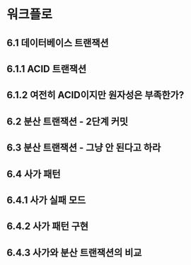 # 워크플로

## 6.1 데이터베이스 트랜잭션
## 6.1.1 ACID 트랜잭션
## 6.1.2 여전히 ACID이지만 원자성은 부족한가?

## 6.2 분산 트랜잭션 - 2단계 커밋

## 6.3 분산 트랜잭션 - 그냥 안 된다고 하라

## 6.4 사가 패턴
## 6.4.1 사가 실패 모드
## 6.4.2 사가 패턴 구현
## 6.4.3 사가와 분산 트랜잭션의 비교








